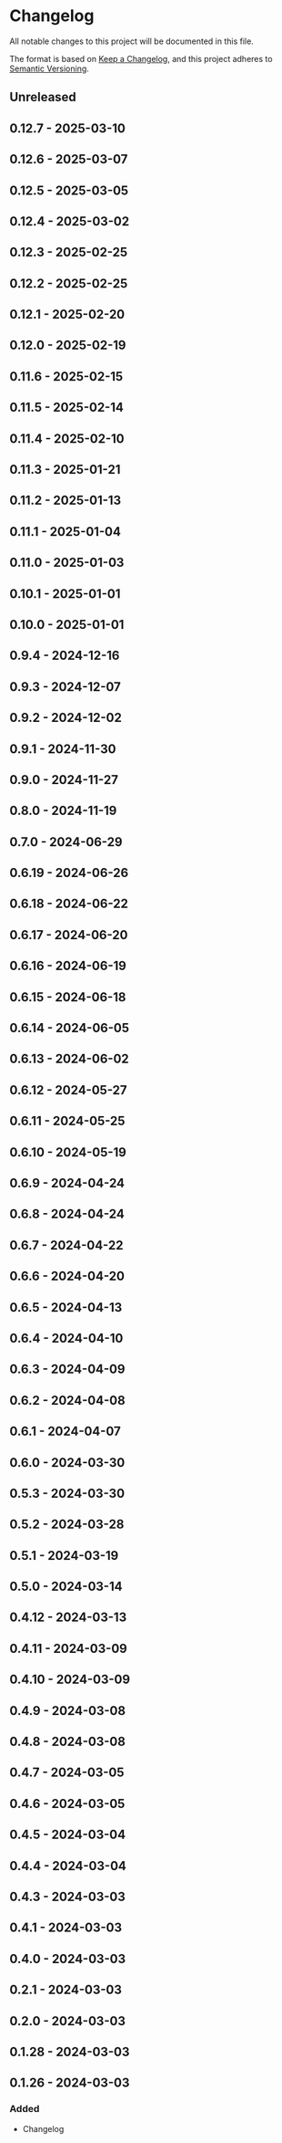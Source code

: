 # Changelog

All notable changes to this project will be documented in this file.

The format is based on [Keep a Changelog](https://keepachangelog.com/en/1.0.0/),
and this project adheres to [Semantic Versioning](https://semver.org/spec/v2.0.0.html).

## Unreleased

## 0.12.7 - 2025-03-10

## 0.12.6 - 2025-03-07

## 0.12.5 - 2025-03-05

## 0.12.4 - 2025-03-02

## 0.12.3 - 2025-02-25

## 0.12.2 - 2025-02-25

## 0.12.1 - 2025-02-20

## 0.12.0 - 2025-02-19

## 0.11.6 - 2025-02-15

## 0.11.5 - 2025-02-14

## 0.11.4 - 2025-02-10

## 0.11.3 - 2025-01-21

## 0.11.2 - 2025-01-13

## 0.11.1 - 2025-01-04

## 0.11.0 - 2025-01-03

## 0.10.1 - 2025-01-01

## 0.10.0 - 2025-01-01

## 0.9.4 - 2024-12-16

## 0.9.3 - 2024-12-07

## 0.9.2 - 2024-12-02

## 0.9.1 - 2024-11-30

## 0.9.0 - 2024-11-27

## 0.8.0 - 2024-11-19

## 0.7.0 - 2024-06-29

## 0.6.19 - 2024-06-26

## 0.6.18 - 2024-06-22

## 0.6.17 - 2024-06-20

## 0.6.16 - 2024-06-19

## 0.6.15 - 2024-06-18

## 0.6.14 - 2024-06-05

## 0.6.13 - 2024-06-02

## 0.6.12 - 2024-05-27

## 0.6.11 - 2024-05-25

## 0.6.10 - 2024-05-19

## 0.6.9 - 2024-04-24

## 0.6.8 - 2024-04-24

## 0.6.7 - 2024-04-22

## 0.6.6 - 2024-04-20

## 0.6.5 - 2024-04-13

## 0.6.4 - 2024-04-10

## 0.6.3 - 2024-04-09

## 0.6.2 - 2024-04-08

## 0.6.1 - 2024-04-07

## 0.6.0 - 2024-03-30

## 0.5.3 - 2024-03-30

## 0.5.2 - 2024-03-28

## 0.5.1 - 2024-03-19

## 0.5.0 - 2024-03-14

## 0.4.12 - 2024-03-13

## 0.4.11 - 2024-03-09

## 0.4.10 - 2024-03-09

## 0.4.9 - 2024-03-08

## 0.4.8 - 2024-03-08

## 0.4.7 - 2024-03-05

## 0.4.6 - 2024-03-05

## 0.4.5 - 2024-03-04

## 0.4.4 - 2024-03-04

## 0.4.3 - 2024-03-03

## 0.4.1 - 2024-03-03

## 0.4.0 - 2024-03-03

## 0.2.1 - 2024-03-03

## 0.2.0 - 2024-03-03

## 0.1.28 - 2024-03-03

## 0.1.26 - 2024-03-03
### Added
- Changelog
